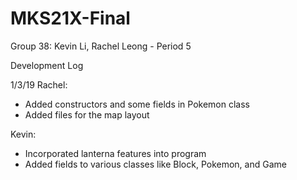 # MKS21X-Final

Group 38: Kevin Li, Rachel Leong - Period 5

Development Log

1/3/19
Rachel:
  - Added constructors and some fields in Pokemon class
  - Added files for the map layout
  
Kevin:
  - Incorporated lanterna features into program
  - Added fields to various classes like Block, Pokemon, and Game
